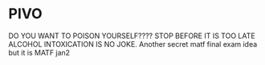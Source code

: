 # PIVO
DO YOU WANT TO POISON YOURSELF???? STOP BEFORE IT IS TOO LATE ALCOHOL INTOXICATION IS NO JOKE.
Another secret matf final exam idea but it is MATF jan2
